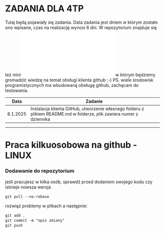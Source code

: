 # ZADANIA DLA 4TP

Tutaj będą pojawiały się zadania. Data zadania jest dniem w którym zostało ono wpisane, czas na realizację wynosi 6 dni.
W repozytorium znajduje się też mini ![podręcznik](github_klient.pdf) w którym będziemy gromadzić wiedzę na temat obsługi klienta github ;-)
PS. wiele środowisk programistycznych ma wbudowaną obsługę github, zachęcam do testowania.

| Data       | Zadanie                                                                        |
|------------|--------------------------------------------------------------------------------|
| 8.1.2025   | Instalacja klienta GitHub, utworzenie własnego folderu z plikiem README.md w folderze, plik zawiera numer z dziennika |


---

# Praca kilkuosobowa na github - LINUX

### Dodawanie do repozytorium 

jeśli pracujesz w kilka osób, sprawdź przed dodaniem swojego kodu czy istnieje nowsza wersja

```
git pull --no-rebase
```

rozwiąż problemy w plikach a następnie:

```
git add .
git commit -m "opis zmiany"
git push
```
